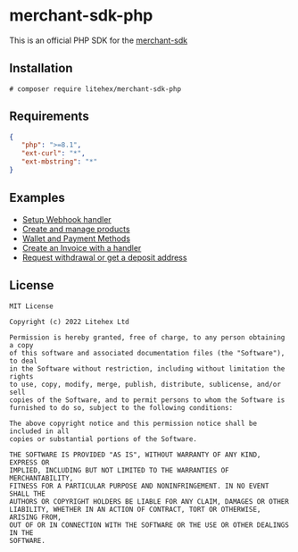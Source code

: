 # merchant-sdk-php
This is an official PHP SDK for the [merchant-sdk](https://docs.litehex.com/merchant-sdk)

## Installation
```
# composer require litehex/merchant-sdk-php
```

## Requirements
```json
{
   "php": ">=8.1",
   "ext-curl": "*",
   "ext-mbstring": "*"
}
```

## Examples

* [Setup Webhook handler]()
* [Create and manage products]()
* [Wallet and Payment Methods]()
* [Create an Invoice with a handler]()
* [Request withdrawal or get a deposit address]()

## License
```
MIT License

Copyright (c) 2022 Litehex Ltd

Permission is hereby granted, free of charge, to any person obtaining a copy
of this software and associated documentation files (the "Software"), to deal
in the Software without restriction, including without limitation the rights
to use, copy, modify, merge, publish, distribute, sublicense, and/or sell
copies of the Software, and to permit persons to whom the Software is
furnished to do so, subject to the following conditions:

The above copyright notice and this permission notice shall be included in all
copies or substantial portions of the Software.

THE SOFTWARE IS PROVIDED "AS IS", WITHOUT WARRANTY OF ANY KIND, EXPRESS OR
IMPLIED, INCLUDING BUT NOT LIMITED TO THE WARRANTIES OF MERCHANTABILITY,
FITNESS FOR A PARTICULAR PURPOSE AND NONINFRINGEMENT. IN NO EVENT SHALL THE
AUTHORS OR COPYRIGHT HOLDERS BE LIABLE FOR ANY CLAIM, DAMAGES OR OTHER
LIABILITY, WHETHER IN AN ACTION OF CONTRACT, TORT OR OTHERWISE, ARISING FROM,
OUT OF OR IN CONNECTION WITH THE SOFTWARE OR THE USE OR OTHER DEALINGS IN THE
SOFTWARE.
```